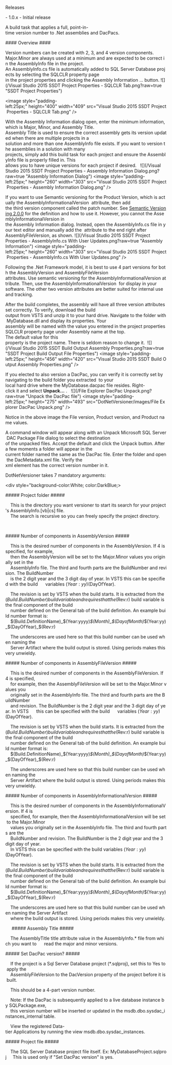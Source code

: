 Releases
 
- 1.0.x - Initial release
 
 
A build task that applies a full, point-in-time version number to .Net assemblies and DacPacs.
 
#### Overview ####
 
Version numbers can be created with 2, 3, and 4 version components.  
Major.Minor are always used at a minimum and are expected to be correct in the AssemblyInfo file in the project. 
An AssemblyInfo.cs file is automatically added to SQL Server Database projects by selecting the SQLCLR property page 
in the project properties and clicking the Assembly Information ... button.
![](/Visual Studio 2015 SSDT Project Properties - SQLCLR Tab.png?raw=true "SSDT Project Properties")

<image style="padding-left:25px;" height="400" width="409" src="Visual Studio 2015 SSDT Project Properties - SQLCLR Tab.png" />
 
With the Assembly Information dialog open, enter the minimum information, which is Major, Minor, and Assembly Title. 
Assembly Title is used to ensure the correct assembly gets its version updated when there are multiple projects in a 
solution and more than one AssemblyInfo file exists. If you want to version the assemblies in a solution with many 
projects, simply add this build task for each project and ensure the AssemblyInfo file is properly filled in. This 
allows you to have unique versions for each project if desired.  
![](/Visual Studio 2015 SSDT Project Properties - Assembly Information Dialog.png?raw=true "Assembly Information Dialog")
<image style="padding-left:25px;" height="260" width="303" src="Visual Studio 2015 SSDT Project Properties - Assembly Information Dialog.png" />
 
If you want to use Semantic versioning for the Product Version, which is actually the AssemblyInformationalVersion 
attribute, then add  the third version component called the patch number. See [Semantic Versioning 2.0.0](http://semver.org/) for the definition and how to use it. However, you cannot the AssemblyInformationalVersion in 
the Assembly Information dialog. Instead, open the AssemblyInfo.cs file in your text editor and manually add the 
attribute to the end right after AssemblyFileVersion, as shown.
![](/Visual Studio 2015 SSDT Project Properties - AssemblyInfo.cs With User Updates.png?raw=true "Assembly Information")
<image style="padding-left:25px;" height="260" width="303" src="Visual Studio 2015 SSDT Project Properties - AssemblyInfo.cs With User Updates.png" />
 
 
Following the .Net Framework model, it is best to use 4 part versions for both the AssemblyVersion and AssemblyFileVersion 
attributes. Use semantic versioning for the AssemblyInformationalVersion attribute. Then, use the AssemblyInformationalVersion 
for display in your  software. The other two version attributes are better suited for internal use and tracking.  
 
After the build completes, the assembly will have all three version attributes set correctly. To verify, download the build 
output from VSTS and unzip it to your hard drive. Navigate to the folder with MyDatabase.dll and display its properties. Your 
assembly will be named with the value you entered in the project properties SQLCLR property page under Assembly name at the top. 
The default value for this  property is the project name. There is seldom reason to change it. 
![](/Visual Studio 2015 SSDT Build Output Assembly Properties.png?raw=true "SSDT Project Build Output File Properties")
<image style="padding-left:25px;" height="456" width="420" src="Visual Studio 2015 SSDT Build Output Assembly Properties.png" />
 
If you elected to also version a DacPac, you can verify it is correctly set by navigating to the build folder you extracted 
to your  local hard drive where the MyDatabase.dacpac file resides. Right-click it and select <b>Unpack...</b> .  
![](/File Explorer DacPac Unpack.png?raw=true "Unpack the DacPac file")
<image style="padding-left:25px;" height="275" width="493" src="DotNetVersioner/images/File Explorer DacPac Unpack.png" />  
 
Notice in the above image the File version, Product version, and Product name values.  
 
A command window will appear along with an Unpack Microsoft SQL Server DAC Package File dialog to select the destination  
of the unpacked files. Accept the default and click the Unpack button. After a few moments a folder will appear in the 
current folder named the same as the DacPac file. Enter the folder and open the DacMetadata.xml file. Verify the <DacVersion> 
xml element has the correct version number in it.  
  
DotNetVersioner takes 7 mandatory arguments:
 
<div style="background-color:White; color:DarkBlue;>
 
##### Project folder #####
 
 
 
    This is the directory you want versioner to start its search for your project's AssemblyInfo.[vb|cs] file. 
    The search is recursive so you can freely specify the project directory.
 
   

##### Number of components in AssemblyVersion #####
 
 
    This is the desired number of components in the AssemblyVersion. If 4 is specified, for example, 
    then the AssemblyVersion will be set to the Major.Minor values you originally set in the 
    AssemblyInfo file. The third and fourth parts are the BuildNumber and revision. The BuildNumber 
    is the 2 digit year and the 3 digit day of year. In VSTS this can be specified with the build 
    variables $(Year:yy)$(DayOfYear).
 
    The revision is set by VSTS when the build starts. It is extracted from the $(Build.BuildNumber) 
    build variable and requires that the $(Rev:r) build variable is the final component of the build 
    number defined on the General tab of the build definition. An example build number format is:
 
    $(Build.DefinitionName)_$(Year:yyyy)_$(Month)_$(DayofMonth)_$(Year:yy)_$(DayOfYear)_$(Rev:r)
 
    The underscores are used here so that this build number can be used when naming the 
    Server Artifact where the build output is stored. Using periods makes this very unwieldy.
 
 

##### Number of components in AssemblyFileVersion #####
 
 
 
    This is the desired number of components in the AssemblyFileVersion. If 4 is specified, 
    for example, then the AssemblyFileVersion will be set to the Major.Minor values you 
    originally set in the AssemblyInfo file. The third and fourth parts are the BuildNumber 
    and revision. The BuildNumber is the 2 digit year and the 3 digit day of year. In VSTS 
    this can be specified with the build 
    variables $(Year:yy)$(DayOfYear).
 
    The revision is set by VSTS when the build starts. It is extracted from the $(Build.BuildNumber) 
    build variable and requires that the $(Rev:r) build variable is the final component of the build 
    number defined on the General tab of the build definition. An example build number format is:
 
    $(Build.DefinitionName)_$(Year:yyyy)_$(Month)_$(DayofMonth)_$(Year:yy)_$(DayOfYear)_$(Rev:r)
 
    The underscores are used here so that this build number can be used when naming the 
    Server Artifact where the build output is stored. Using periods makes this very unwieldy.
 
 

##### Number of components in AssemblyInformationalVersion #####
 
 
 
    This is the desired number of components in the AssemblyInformationalVersion. If 4 is 
    specified, for example, then the AssemblyInformationalVersion will be set to the Major.Minor 
    values you originally set in the AssemblyInfo file. The third and fourth parts are the 
    BuildNumber and revision. The BuildNumber is the 2 digit year and the 3 digit day of year. 
    In VSTS this can be specified with the build variables $(Year:yy)$(DayOfYear).
 
    The revision is set by VSTS when the build starts. It is extracted from the $(Build.BuildNumber) 
    build variable and requires that the $(Rev:r) build variable is the final component of the build 
    number defined on the General tab of the build definition. An example build number format is:
 
    $(Build.DefinitionName)_$(Year:yyyy)_$(Month)_$(DayofMonth)_$(Year:yy)_$(DayOfYear)_$(Rev:r)
 
    The underscores are used here so that this build number can be used when naming the Server Artifact 
    where the build output is stored. Using periods makes this very unwieldy.
 
 
 
    
##### Assembly Title #####
 
 
 
    The AssemblyTitle title attribute value in the AssemblyInfo.* file from which you want to 
    read the major and minor versions.
 
 

##### Set DacPac version? #####
 
 
 
    If the project is a Sql Server Database project (*.sqlproj), set this to Yes to apply the 
    AssemblyFileVersion to the DacVersion property of the project before it is built.
 
    This should be a 4-part version number.
 
    Note: If the DacPac is subsequently applied to a live database instance by SQLPackage.exe, 
    this version number will be inserted or updated in the msdb.dbo.sysdac_instances_internal table.
 
    View the registered Data-tier Applications by running the view msdb.dbo.sysdac_instances.
 
 

##### Project file #####
 
 
 
    The SQL Server Database project file itself. Ex: MyDatabaseProject.sqlproj
    This is used only if "Set DacPac version" is yes.

</div>
